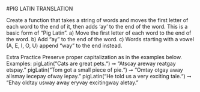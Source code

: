 #PIG LATIN TRANSLATION

 Create a function that takes a string of words and moves the first letter of each word to the end of it, then adds ‘ay’ to the end of the word. This is a basic form of “Pig Latin”.
 a) Move the first letter of each word to the end of the word.
 b) Add “ay” to the end of the word.
 c) Words starting with a vowel (A, E, I, O, U) append “way” to the end instead.

  Extra Practice
  Preserve proper capitalization as in the examples below.
  Examples:
  pigLatin(“Cats are great pets.“) ➞ “Atscay areway reatgay etspay.”
  pigLatin(“Tom got a small piece of pie.“) ➞ “Omtay otgay away allsmay iecepay ofway iepay.”
  pigLatin(“He told us a very exciting tale.“) ➞ “Ehay oldtay usway away eryvay excitingway aletay.”
